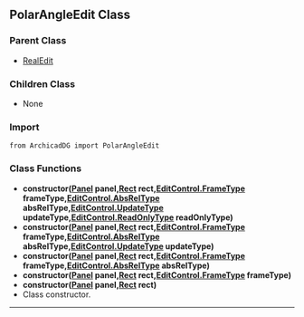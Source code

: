## PolarAngleEdit Class

### Parent Class
* [RealEdit](RealEdit.md)

### Children Class
* None

### Import
```
from ArchicadDG import PolarAngleEdit
``` 

### Class Functions

* **constructor([Panel](../m_panel/Panel.md) panel,[Rect](../Rect.md) rect,[EditControl.FrameType](EditControl_FrameType.md) frameType,[EditControl.AbsRelType](EditControl_AbsRelType.md) absRelType,[EditControl.UpdateType](EditControl_UpdateType.md) updateType,[EditControl.ReadOnlyType](EditControl_ReadOnlyType.md) readOnlyType)**
* **constructor([Panel](../m_panel/Panel.md) panel,[Rect](../Rect.md) rect,[EditControl.FrameType](EditControl_FrameType.md) frameType,[EditControl.AbsRelType](EditControl_AbsRelType.md) absRelType,[EditControl.UpdateType](EditControl_UpdateType.md) updateType)**
* **constructor([Panel](../m_panel/Panel.md) panel,[Rect](../Rect.md) rect,[EditControl.FrameType](EditControl_FrameType.md) frameType,[EditControl.AbsRelType](EditControl_AbsRelType.md) absRelType)**
* **constructor([Panel](../m_panel/Panel.md) panel,[Rect](../Rect.md) rect,[EditControl.FrameType](EditControl_FrameType.md) frameType)**
* **constructor([Panel](../m_panel/Panel.md) panel,[Rect](../Rect.md) rect)**
* Class constructor.
-----